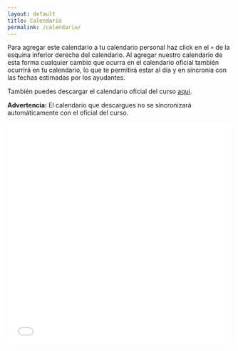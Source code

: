 ```yaml
---
layout: default
title: Calendario
permalink: /calendario/
---
```


Para agregar este calendario a tu calendario personal haz click en el `+` de la esquina inferior derecha del calendario. Al agregar nuestro calendario de esta forma cualquier cambio que ocurra en el calendario oficial también ocurrirá en tu calendario, lo que te permitirá estar al día y en sincronía con las fechas estimadas por los ayudantes. 

También puedes descargar el calendario oficial del curso [aqui](../calendar.ics).
 
**Advertencia:** El calendario que descargues no se sincronizará automáticamente con el oficial del curso.

<iframe src="{{ site.calendar }}" style="border: 0" width="100%" height="500" frameborder="0" scrolling="no"></iframe>

